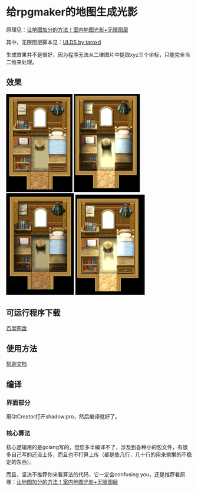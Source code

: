 # 给rpgmaker的地图生成光影

原理见：[让地图加分的方法！室内地图光影+无限图层](http://rm.66rpg.com/thread-388527-1-1.html)

其中，无限图层脚本见：[ULDS by taroxd](http://rm.66rpg.com/thread-367901-1-1.html)

生成效果并不是很好，因为程序无法从二维图片中提取xyz三个坐标，只能完全当二维来处理。

## 效果

![原图](https://raw.githubusercontent.com/garfeng/shadow/master/examples/originMap.png) ![光+影](https://raw.githubusercontent.com/garfeng/shadow/master/examples/shadowAndLight.png) ![影](https://raw.githubusercontent.com/garfeng/shadow/master/examples/onlyWithShadow.png) ![光](https://raw.githubusercontent.com/garfeng/shadow/master/examples/onlyWithLight.png)


## 可运行程序下载

[百度网盘](http://pan.baidu.com/s/1mhT5xCs)

## 使用方法

[帮助文档](http://garfeng.github.io/2016-06-19/Auto-Shadow/)

## 编译

### 界面部分

用QtCreator打开shadow.pro，然后编译就好了。

### 核心算法

核心逻辑用的是golang写的，但您多半编译不了，涉及到各种小的包文件，有很多自己写的还没上传，而且也不打算上传（都是些几行，几十行的用来偷懒的不稳定的东西）。

而且，坚决不推荐你来看算法的代码，它一定会confusing you，还是推荐看原理：[让地图加分的方法！室内地图光影+无限图层](http://rm.66rpg.com/thread-388527-1-1.html)
